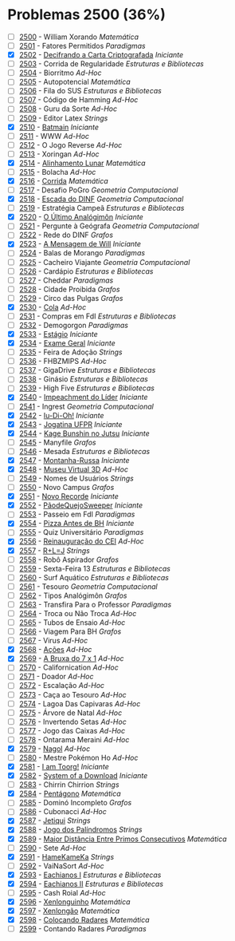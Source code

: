 # Problemas 2500 (36%)

- [ ]  [2500](https://www.beecrowd.com.br/repository/UOJ_2500.html) - William Xorando *Matemática*
- [ ]  [2501](https://www.beecrowd.com.br/repository/UOJ_2501.html) - Fatores Permitidos *Paradigmas*
- [x]  [2502](https://www.beecrowd.com.br/repository/UOJ_2502.html) - [Decifrando a Carta Criptografada](https://github.com/potigol/beecrowd/blob/master/src/2500/2502.poti) *Iniciante*
- [ ]  [2503](https://www.beecrowd.com.br/repository/UOJ_2503.html) - Corrida de Regularidade *Estruturas e Bibliotecas*
- [ ]  [2504](https://www.beecrowd.com.br/repository/UOJ_2504.html) - Biorritmo *Ad-Hoc*
- [ ]  [2505](https://www.beecrowd.com.br/repository/UOJ_2505.html) - Autopotencial *Matemática*
- [ ]  [2506](https://www.beecrowd.com.br/repository/UOJ_2506.html) - Fila do SUS *Estruturas e Bibliotecas*
- [ ]  [2507](https://www.beecrowd.com.br/repository/UOJ_2507.html) - Código de Hamming *Ad-Hoc*
- [ ]  [2508](https://www.beecrowd.com.br/repository/UOJ_2508.html) - Guru da Sorte *Ad-Hoc*
- [ ]  [2509](https://www.beecrowd.com.br/repository/UOJ_2509.html) - Editor Latex *Strings*
- [x]  [2510](https://www.beecrowd.com.br/repository/UOJ_2510.html) - [Batmain](https://github.com/potigol/beecrowd/blob/master/src/2500/2510.poti) *Iniciante*
- [ ]  [2511](https://www.beecrowd.com.br/repository/UOJ_2511.html) - WWW *Ad-Hoc*
- [ ]  [2512](https://www.beecrowd.com.br/repository/UOJ_2512.html) - O Jogo Reverse *Ad-Hoc*
- [ ]  [2513](https://www.beecrowd.com.br/repository/UOJ_2513.html) - Xoringan *Ad-Hoc*
- [x]  [2514](https://www.beecrowd.com.br/repository/UOJ_2514.html) - [Alinhamento Lunar](https://github.com/potigol/beecrowd/blob/master/src/2500/2514.poti) *Matemática*
- [ ]  [2515](https://www.beecrowd.com.br/repository/UOJ_2515.html) - Bolacha *Ad-Hoc*
- [x]  [2516](https://www.beecrowd.com.br/repository/UOJ_2516.html) - [Corrida](https://github.com/potigol/beecrowd/blob/master/src/2500/2516.poti) *Matemática*
- [ ]  [2517](https://www.beecrowd.com.br/repository/UOJ_2517.html) - Desafio PoGro *Geometria Computacional*
- [x]  [2518](https://www.beecrowd.com.br/repository/UOJ_2518.html) - [Escada do DINF](https://github.com/potigol/beecrowd/blob/master/src/2500/2518.poti) *Geometria Computacional*
- [ ]  [2519](https://www.beecrowd.com.br/repository/UOJ_2519.html) - Estratégia Campeã *Estruturas e Bibliotecas*
- [x]  [2520](https://www.beecrowd.com.br/repository/UOJ_2520.html) - [O Último Analógimôn](https://github.com/potigol/beecrowd/blob/master/src/2500/2520.poti) *Iniciante*
- [ ]  [2521](https://www.beecrowd.com.br/repository/UOJ_2521.html) - Pergunte à Geógrafa *Geometria Computacional*
- [ ]  [2522](https://www.beecrowd.com.br/repository/UOJ_2522.html) - Rede do DINF *Grafos*
- [x]  [2523](https://www.beecrowd.com.br/repository/UOJ_2523.html) - [A Mensagem de Will](https://github.com/potigol/beecrowd/blob/master/src/2500/2523.poti) *Iniciante*
- [ ]  [2524](https://www.beecrowd.com.br/repository/UOJ_2524.html) - Balas de Morango *Paradigmas*
- [ ]  [2525](https://www.beecrowd.com.br/repository/UOJ_2525.html) - Cacheiro Viajante *Geometria Computacional*
- [ ]  [2526](https://www.beecrowd.com.br/repository/UOJ_2526.html) - Cardápio *Estruturas e Bibliotecas*
- [ ]  [2527](https://www.beecrowd.com.br/repository/UOJ_2527.html) - Cheddar *Paradigmas*
- [ ]  [2528](https://www.beecrowd.com.br/repository/UOJ_2528.html) - Cidade Proibida *Grafos*
- [ ]  [2529](https://www.beecrowd.com.br/repository/UOJ_2529.html) - Circo das Pulgas *Grafos*
- [x]  [2530](https://www.beecrowd.com.br/repository/UOJ_2530.html) - [Cola](https://github.com/potigol/beecrowd/blob/master/src/2500/2530.poti) *Ad-Hoc*
- [ ]  [2531](https://www.beecrowd.com.br/repository/UOJ_2531.html) - Compras em FdI *Estruturas e Bibliotecas*
- [ ]  [2532](https://www.beecrowd.com.br/repository/UOJ_2532.html) - Demogorgon *Paradigmas*
- [x]  [2533](https://www.beecrowd.com.br/repository/UOJ_2533.html) - [Estágio](https://github.com/potigol/beecrowd/blob/master/src/2500/2533.poti) *Iniciante*
- [x]  [2534](https://www.beecrowd.com.br/repository/UOJ_2534.html) - [Exame Geral](https://github.com/potigol/beecrowd/blob/master/src/2500/2534.poti) *Iniciante*
- [ ]  [2535](https://www.beecrowd.com.br/repository/UOJ_2535.html) - Feira de Adoção *Strings*
- [ ]  [2536](https://www.beecrowd.com.br/repository/UOJ_2536.html) - FHBZMIPS *Ad-Hoc*
- [ ]  [2537](https://www.beecrowd.com.br/repository/UOJ_2537.html) - GigaDrive *Estruturas e Bibliotecas*
- [ ]  [2538](https://www.beecrowd.com.br/repository/UOJ_2538.html) - Ginásio *Estruturas e Bibliotecas*
- [ ]  [2539](https://www.beecrowd.com.br/repository/UOJ_2539.html) - High Five *Estruturas e Bibliotecas*
- [x]  [2540](https://www.beecrowd.com.br/repository/UOJ_2540.html) - [Impeachment do Líder](https://github.com/potigol/beecrowd/blob/master/src/2500/2540.poti) *Iniciante*
- [ ]  [2541](https://www.beecrowd.com.br/repository/UOJ_2541.html) - Ingrest *Geometria Computacional*
- [x]  [2542](https://www.beecrowd.com.br/repository/UOJ_2542.html) - [Iu-Di-Oh!](https://github.com/potigol/beecrowd/blob/master/src/2500/2542.poti) *Iniciante*
- [x]  [2543](https://www.beecrowd.com.br/repository/UOJ_2543.html) - [Jogatina UFPR](https://github.com/potigol/beecrowd/blob/master/src/2500/2543.poti) *Iniciante*
- [x]  [2544](https://www.beecrowd.com.br/repository/UOJ_2544.html) - [Kage Bunshin no Jutsu](https://github.com/potigol/beecrowd/blob/master/src/2500/2544.poti) *Iniciante*
- [ ]  [2545](https://www.beecrowd.com.br/repository/UOJ_2545.html) - Manyfile *Grafos*
- [ ]  [2546](https://www.beecrowd.com.br/repository/UOJ_2546.html) - Mesada *Estruturas e Bibliotecas*
- [x]  [2547](https://www.beecrowd.com.br/repository/UOJ_2547.html) - [Montanha-Russa](https://github.com/potigol/beecrowd/blob/master/src/2500/2547.poti) *Iniciante*
- [x]  [2548](https://www.beecrowd.com.br/repository/UOJ_2548.html) - [Museu Virtual 3D](https://github.com/potigol/beecrowd/blob/master/src/2500/2548.poti) *Ad-Hoc*
- [ ]  [2549](https://www.beecrowd.com.br/repository/UOJ_2549.html) - Nomes de Usuários *Strings*
- [ ]  [2550](https://www.beecrowd.com.br/repository/UOJ_2550.html) - Novo Campus *Grafos*
- [x]  [2551](https://www.beecrowd.com.br/repository/UOJ_2551.html) - [Novo Recorde](https://github.com/potigol/beecrowd/blob/master/src/2500/2551.poti) *Iniciante*
- [x]  [2552](https://www.beecrowd.com.br/repository/UOJ_2552.html) - [PãodeQuejoSweeper](https://github.com/potigol/beecrowd/blob/master/src/2500/2552.poti) *Iniciante*
- [ ]  [2553](https://www.beecrowd.com.br/repository/UOJ_2553.html) - Passeio em FdI *Paradigmas*
- [x]  [2554](https://www.beecrowd.com.br/repository/UOJ_2554.html) - [Pizza Antes de BH](https://github.com/potigol/beecrowd/blob/master/src/2500/2554.poti) *Iniciante*
- [ ]  [2555](https://www.beecrowd.com.br/repository/UOJ_2555.html) - Quiz Universitário *Paradigmas*
- [x]  [2556](https://www.beecrowd.com.br/repository/UOJ_2556.html) - [Reinauguração do CEI](https://github.com/potigol/beecrowd/blob/master/src/2500/2556.poti) *Ad-Hoc*
- [x]  [2557](https://www.beecrowd.com.br/repository/UOJ_2557.html) - [R+L=J](https://github.com/potigol/beecrowd/blob/master/src/2500/2557.poti) *Strings*
- [ ]  [2558](https://www.beecrowd.com.br/repository/UOJ_2558.html) - Robô Aspirador *Grafos*
- [ ]  [2559](https://www.beecrowd.com.br/repository/UOJ_2559.html) - Sexta-Feira 13 *Estruturas e Bibliotecas*
- [ ]  [2560](https://www.beecrowd.com.br/repository/UOJ_2560.html) - Surf Aquático *Estruturas e Bibliotecas*
- [ ]  [2561](https://www.beecrowd.com.br/repository/UOJ_2561.html) - Tesouro *Geometria Computacional*
- [ ]  [2562](https://www.beecrowd.com.br/repository/UOJ_2562.html) - Tipos Analógimôn *Grafos*
- [ ]  [2563](https://www.beecrowd.com.br/repository/UOJ_2563.html) - Transfira Para o Professor *Paradigmas*
- [ ]  [2564](https://www.beecrowd.com.br/repository/UOJ_2564.html) - Troca ou Não Troca *Ad-Hoc*
- [ ]  [2565](https://www.beecrowd.com.br/repository/UOJ_2565.html) - Tubos de Ensaio *Ad-Hoc*
- [ ]  [2566](https://www.beecrowd.com.br/repository/UOJ_2566.html) - Viagem Para BH *Grafos*
- [ ]  [2567](https://www.beecrowd.com.br/repository/UOJ_2567.html) - Virus *Ad-Hoc*
- [x]  [2568](https://www.beecrowd.com.br/repository/UOJ_2568.html) - [Ações](https://github.com/potigol/beecrowd/blob/master/src/2500/2568.poti) *Ad-Hoc*
- [x]  [2569](https://www.beecrowd.com.br/repository/UOJ_2569.html) - [A Bruxa do 7 x 1](https://github.com/potigol/beecrowd/blob/master/src/2500/2569.poti) *Ad-Hoc*
- [ ]  [2570](https://www.beecrowd.com.br/repository/UOJ_2570.html) - Californication *Ad-Hoc*
- [ ]  [2571](https://www.beecrowd.com.br/repository/UOJ_2571.html) - Doador *Ad-Hoc*
- [ ]  [2572](https://www.beecrowd.com.br/repository/UOJ_2572.html) - Escalação *Ad-Hoc*
- [ ]  [2573](https://www.beecrowd.com.br/repository/UOJ_2573.html) - Caça ao Tesouro *Ad-Hoc*
- [ ]  [2574](https://www.beecrowd.com.br/repository/UOJ_2574.html) - Lagoa Das Capivaras *Ad-Hoc*
- [ ]  [2575](https://www.beecrowd.com.br/repository/UOJ_2575.html) - Árvore de Natal *Ad-Hoc*
- [ ]  [2576](https://www.beecrowd.com.br/repository/UOJ_2576.html) - Invertendo Setas *Ad-Hoc*
- [ ]  [2577](https://www.beecrowd.com.br/repository/UOJ_2577.html) - Jogo das Caixas *Ad-Hoc*
- [ ]  [2578](https://www.beecrowd.com.br/repository/UOJ_2578.html) - Ontarama Meraini *Ad-Hoc*
- [x]  [2579](https://www.beecrowd.com.br/repository/UOJ_2579.html) - [Nagol](https://github.com/potigol/beecrowd/blob/master/src/2500/2579.poti) *Ad-Hoc*
- [ ]  [2580](https://www.beecrowd.com.br/repository/UOJ_2580.html) - Mestre Pokémon Ho *Ad-Hoc*
- [x]  [2581](https://www.beecrowd.com.br/repository/UOJ_2581.html) - [I am Toorg!](https://github.com/potigol/beecrowd/blob/master/src/2500/2581.poti) *Iniciante*
- [x]  [2582](https://www.beecrowd.com.br/repository/UOJ_2582.html) - [System of a Download](https://github.com/potigol/beecrowd/blob/master/src/2500/2582.poti) *Iniciante*
- [ ]  [2583](https://www.beecrowd.com.br/repository/UOJ_2583.html) - Chirrin Chirrion *Strings*
- [x]  [2584](https://www.beecrowd.com.br/repository/UOJ_2584.html) - [Pentágono](https://github.com/potigol/beecrowd/blob/master/src/2500/2584.poti) *Matemática*
- [ ]  [2585](https://www.beecrowd.com.br/repository/UOJ_2585.html) - Dominó Incompleto *Grafos*
- [ ]  [2586](https://www.beecrowd.com.br/repository/UOJ_2586.html) - Cubonacci *Ad-Hoc*
- [x]  [2587](https://www.beecrowd.com.br/repository/UOJ_2587.html) - [Jetiqui](https://github.com/potigol/beecrowd/blob/master/src/2500/2587.poti) *Strings*
- [x]  [2588](https://www.beecrowd.com.br/repository/UOJ_2588.html) - [Jogo dos Palíndromos](https://github.com/potigol/beecrowd/blob/master/src/2500/2588.poti) *Strings*
- [x]  [2589](https://www.beecrowd.com.br/repository/UOJ_2589.html) - [Maior Distância Entre Primos Consecutivos](https://github.com/potigol/beecrowd/blob/master/src/2500/2589.poti) *Matemática*
- [ ]  [2590](https://www.beecrowd.com.br/repository/UOJ_2590.html) - Sete *Ad-Hoc*
- [x]  [2591](https://www.beecrowd.com.br/repository/UOJ_2591.html) - [HameKameKa](https://github.com/potigol/beecrowd/blob/master/src/2500/2591.poti) *Strings*
- [ ]  [2592](https://www.beecrowd.com.br/repository/UOJ_2592.html) - VaiNaSort *Ad-Hoc*
- [x]  [2593](https://www.beecrowd.com.br/repository/UOJ_2593.html) - [Eachianos I](https://github.com/potigol/beecrowd/blob/master/src/2500/2593.poti) *Estruturas e Bibliotecas*
- [x]  [2594](https://www.beecrowd.com.br/repository/UOJ_2594.html) - [Eachianos II](https://github.com/potigol/beecrowd/blob/master/src/2500/2594.poti) *Estruturas e Bibliotecas*
- [ ]  [2595](https://www.beecrowd.com.br/repository/UOJ_2595.html) - Cash Roial *Ad-Hoc*
- [x]  [2596](https://www.beecrowd.com.br/repository/UOJ_2596.html) - [Xenlonguinho](https://github.com/potigol/beecrowd/blob/master/src/2500/2596.poti) *Matemática*
- [x]  [2597](https://www.beecrowd.com.br/repository/UOJ_2597.html) - [Xenlongão](https://github.com/potigol/beecrowd/blob/master/src/2500/2597.poti) *Matemática*
- [x]  [2598](https://www.beecrowd.com.br/repository/UOJ_2598.html) - [Colocando Radares](https://github.com/potigol/beecrowd/blob/master/src/2500/2598.poti) *Matemática*
- [ ]  [2599](https://www.beecrowd.com.br/repository/UOJ_2599.html) - Contando Radares *Paradigmas*